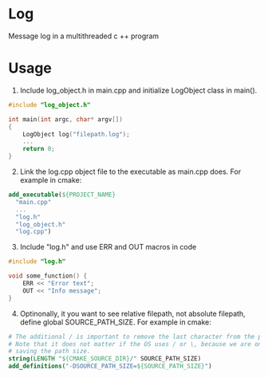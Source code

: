 # Log
Message log in a multithreaded c ++ program 

# Usage
1. Include log_object.h in main.cpp and initialize LogObject class in main().
```c++
#include "log_object.h"

int main(int argc, char* argv[])
{
    LogObject log("filepath.log");
    ...
    return 0;
}
```
2. Link the log.cpp object file to the executable as main.cpp does. For example in cmake:
```cmake
add_executable(${PROJECT_NAME}
  "main.cpp"
  ...
  "log.h"
  "log_object.h"
  "log.cpp")
```
3. Include "log.h" and use ERR and OUT macros in code
```c++
#include "log.h"

void some_function() {
    ERR << "Error text";
    OUT << "Info message";
}
```
4. Optinonally, it you want to see relative filepath, not absolute filepath, define global SOURCE_PATH_SIZE. For example in cmake:
```cmake
# The additional / is important to remove the last character from the path.
# Note that it does not matter if the OS uses / or \, because we are only
# saving the path size.
string(LENGTH "${CMAKE_SOURCE_DIR}/" SOURCE_PATH_SIZE)
add_definitions("-DSOURCE_PATH_SIZE=${SOURCE_PATH_SIZE}")
```
